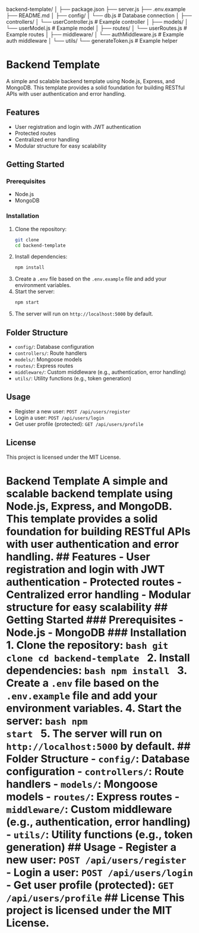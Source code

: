 backend-template/
│
├── package.json
├── server.js
├── .env.example
├── README.md
│
├── config/
│ └── db.js # Database connection
│
├── controllers/
│ └── userController.js # Example controller
│
├── models/
│ └── userModel.js # Example model
│
├── routes/
│ └── userRoutes.js # Example routes
│
├── middleware/
│ └── authMiddleware.js # Example auth middleware
│
└── utils/
└── generateToken.js # Example helper

# Backend Template

A simple and scalable backend template using Node.js, Express, and MongoDB. This template provides a solid foundation for building RESTful APIs with user authentication and error handling.

## Features

- User registration and login with JWT authentication
- Protected routes
- Centralized error handling
- Modular structure for easy scalability

## Getting Started

### Prerequisites

- Node.js
- MongoDB

### Installation

1. Clone the repository:
   ```bash
   git clone
   cd backend-template
   ```
2. Install dependencies:
   ```bash
   npm install
   ```
3. Create a `.env` file based on the `.env.example` file and add your environment variables.
4. Start the server:
   ```bash
   npm start
   ```
5. The server will run on `http://localhost:5000` by default.

## Folder Structure

- `config/`: Database configuration
- `controllers/`: Route handlers
- `models/`: Mongoose models
- `routes/`: Express routes
- `middleware/`: Custom middleware (e.g., authentication, error handling)
- `utils/`: Utility functions (e.g., token generation)

## Usage

- Register a new user: `POST /api/users/register`
- Login a user: `POST /api/users/login`
- Get user profile (protected): `GET /api/users/profile`

## License

This project is licensed under the MIT License.

# Backend Template A simple and scalable backend template using Node.js, Express, and MongoDB. This template provides a solid foundation for building RESTful APIs with user authentication and error handling. ## Features - User registration and login with JWT authentication - Protected routes - Centralized error handling - Modular structure for easy scalability ## Getting Started ### Prerequisites - Node.js - MongoDB ### Installation 1. Clone the repository: `bash git clone cd backend-template ` 2. Install dependencies: `bash npm install ` 3. Create a `.env` file based on the `.env.example` file and add your environment variables. 4. Start the server: `bash npm                                                      start ` 5. The server will run on `http://localhost:5000` by default. ## Folder Structure - `config/`: Database configuration - `controllers/`: Route handlers - `models/`: Mongoose models - `routes/`: Express routes - `middleware/`: Custom middleware (e.g., authentication, error handling) - `utils/`: Utility functions (e.g., token generation) ## Usage - Register a new user: `POST /api/users/register` - Login a user: `POST /api/users/login` - Get user profile (protected): `GET /api/users/profile` ## License This project is licensed under the MIT License.
